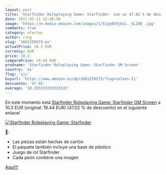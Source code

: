 ```yaml
---
layout: post
title: 'Starfinder Roleplaying Game: Starfinder  con un 47.02 % de descuento'
date: 2021-01-11 22:48:40
image: 'https://m.media-amazon.com/images/I/51yp0t8jbiL._SL200_.jpg'
comments: true
category: ofertas
author: ring
slug: '1601259573-es'
actualPrice: 10.3 EUR
currency: EUR
price: 10.3
comparePrice: 19.44 EUR
prodname: 'Starfinder Roleplaying Game: Starfinder GM Screen'
country: 'es'
flag: '🇪🇸'
buyurl: 'https://www.amazon.es/dp/1601259573/?tag=tolees-21'
descuento: '47.02'
average: '10.293333333333333'
---
```


En este momento está [Starfinder Roleplaying Game: Starfinder GM Screen](https://www.amazon.es/dp/1601259573/?tag=tolees-21) a 10.3 EUR (original: 19.44 EUR) (47.02 %  de descuento) en el siguiente enlace!

[![Starfinder Roleplaying Game: Starfinder ](https://m.media-amazon.com/images/I/51yp0t8jbiL._SL200_.jpg)](https://www.amazon.es/dp/1601259573/?tag=tolees-21)

🔎:

- Las piezas están hechas de cartón
- El paquete también incluye una base de plástico
- Juego de rol Starfinder
- Cada peón contiene una imagen

[Aquí!!!](https://www.amazon.es/dp/1601259573/?tag=tolees-21)
